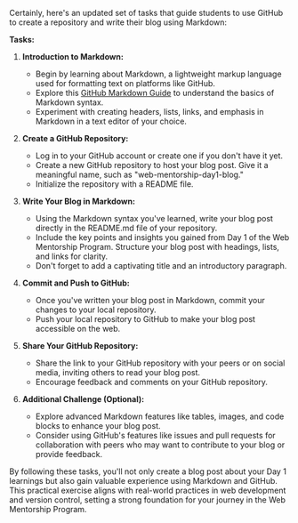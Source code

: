 Certainly, here's an updated set of tasks that guide students to use GitHub to create a repository and write their blog using Markdown:

**Tasks:**

1. **Introduction to Markdown:**
   - Begin by learning about Markdown, a lightweight markup language used for formatting text on platforms like GitHub.
   - Explore this [GitHub Markdown Guide](https://guides.github.com/features/mastering-markdown/) to understand the basics of Markdown syntax.
   - Experiment with creating headers, lists, links, and emphasis in Markdown in a text editor of your choice.

2. **Create a GitHub Repository:**
   - Log in to your GitHub account or create one if you don't have it yet.
   - Create a new GitHub repository to host your blog post. Give it a meaningful name, such as "web-mentorship-day1-blog."
   - Initialize the repository with a README file.

3. **Write Your Blog in Markdown:**
   - Using the Markdown syntax you've learned, write your blog post directly in the README.md file of your repository.
   - Include the key points and insights you gained from Day 1 of the Web Mentorship Program. Structure your blog post with headings, lists, and links for clarity.
   - Don't forget to add a captivating title and an introductory paragraph.

4. **Commit and Push to GitHub:**
   - Once you've written your blog post in Markdown, commit your changes to your local repository.
   - Push your local repository to GitHub to make your blog post accessible on the web.

5. **Share Your GitHub Repository:**
   - Share the link to your GitHub repository with your peers or on social media, inviting others to read your blog post.
   - Encourage feedback and comments on your GitHub repository.

6. **Additional Challenge (Optional):**
   - Explore advanced Markdown features like tables, images, and code blocks to enhance your blog post.
   - Consider using GitHub's features like issues and pull requests for collaboration with peers who may want to contribute to your blog or provide feedback.

By following these tasks, you'll not only create a blog post about your Day 1 learnings but also gain valuable experience using Markdown and GitHub. This practical exercise aligns with real-world practices in web development and version control, setting a strong foundation for your journey in the Web Mentorship Program.